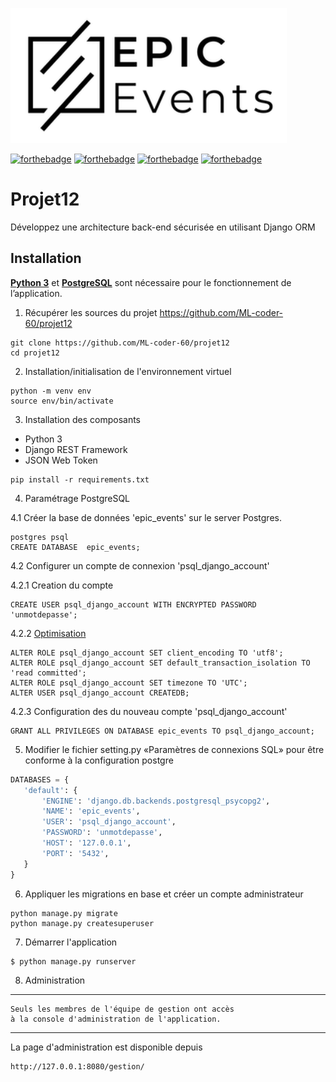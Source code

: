 ![Epic Events](epic_events.png)

[![forthebadge](https://forthebadge.com/images/badges/cc-0.svg)](https://forthebadge.com) 
[![forthebadge](https://img.shields.io/badge/Python-3776AB?style=for-the-badge&logo=python&logoColor=white)](https://img.shields.io) 
[![forthebadge](https://img.shields.io/badge/Postgres-07405E?style=for-the-badge&logo=sqlite&logoColor=white)](https://img.shields.io)
[![forthebadge](https://img.shields.io/badge/Django-092E20?style=for-the-badge&logo=django&logoColor=white)](https://img.shields.io)


# Projet12
Développez une architecture back-end sécurisée en utilisant Django ORM


## Installation

[**Python 3**](https://wiki.python.org/moin/BeginnersGuide/Download) et [**PostgreSQL**](https://wiki.postgresql.org/wiki/Detailed_installation_guides) sont nécessaire pour le fonctionnement de l’application.

1. Récupérer les sources du projet https://github.com/ML-coder-60/projet12

```shell
git clone https://github.com/ML-coder-60/projet12
cd projet12
```

2. Installation/initialisation de l'environnement virtuel

```shell
python -m venv env
source env/bin/activate

```

3. Installation des composants
- Python 3
- Django REST Framework 
- JSON Web Token

```shell
pip install -r requirements.txt
```

4. Paramétrage PostgreSQL
 
4.1 Créer la base de données 'epic_events' sur le server Postgres.

```shell
postgres psql
CREATE DATABASE  epic_events;
```

4.2 Configurer un compte de connexion 'psql_django_account'  

4.2.1 Creation du compte
```shell
CREATE USER psql_django_account WITH ENCRYPTED PASSWORD 'unmotdepasse';
```

4.2.2 [Optimisation](https://docs.djangoproject.com/en/3.0/ref/databases/#optimizing-postgresql-s-configuration)

```shell
ALTER ROLE psql_django_account SET client_encoding TO 'utf8';
ALTER ROLE psql_django_account SET default_transaction_isolation TO 'read committed';
ALTER ROLE psql_django_account SET timezone TO 'UTC';
ALTER USER psql_django_account CREATEDB;
```

4.2.3  Configuration des du nouveau compte 'psql_django_account'

```shell
GRANT ALL PRIVILEGES ON DATABASE epic_events TO psql_django_account;
```

5. Modifier le fichier setting.py «Paramètres de connexions SQL» pour être conforme à la configuration postgre

```python
DATABASES = {
   'default': {
       'ENGINE': 'django.db.backends.postgresql_psycopg2',
       'NAME': 'epic_events',
       'USER': 'psql_django_account',
       'PASSWORD': 'unmotdepasse',
       'HOST': '127.0.0.1',
       'PORT': '5432',
   }
}
```

6. Appliquer les migrations en base et créer  un compte administrateur

```shell
python manage.py migrate
python manage.py createsuperuser
```

7. Démarrer l'application 

```shell
$ python manage.py runserver
```
 
8. Administration

___
    Seuls les membres de l'équipe de gestion ont accès 
    à la console d'administration de l'application.
___

La page d'administration est disponible depuis 
    
    http://127.0.0.1:8080/gestion/

